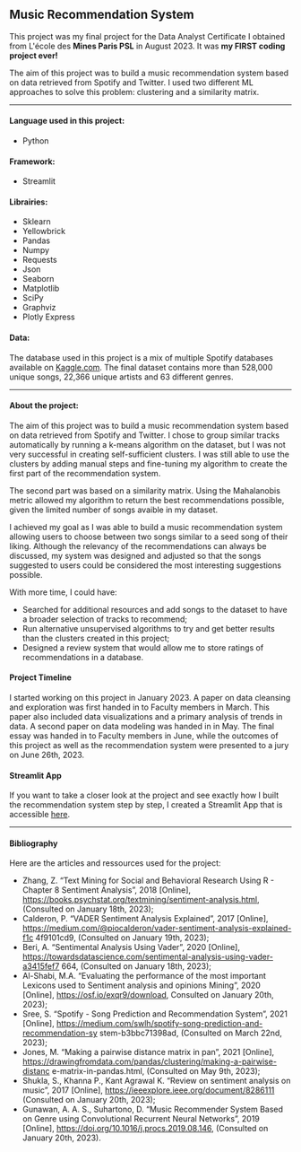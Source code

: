 ## Music Recommendation System

This project was my final project for the Data Analyst Certificate I obtained from L'école des **Mines Paris PSL** in August 2023. It was **my FIRST coding project ever!**

The aim of this project was to build a music recommendation system based on data retrieved from Spotify and Twitter. I used two different ML approaches to solve this problem: clustering and a similarity matrix.

---

#### Language used in this project:
- Python
  
#### Framework:
- Streamlit

#### Librairies:
- Sklearn
- Yellowbrick
- Pandas
- Numpy
- Requests
- Json
- Seaborn
- Matplotlib
- SciPy
- Graphviz
- Plotly Express

#### Data:
The database used in this project is a mix of multiple Spotify databases available on [Kaggle.com](https://www.kaggle.com/datasets/maharshipandya/-spotify-tracks-dataset). The final dataset contains more than 528,000 unique songs, 22,366 unique artists and 63 different genres.

---

#### About the project:
The aim of this project was to build a music recommendation system based on data retrieved from Spotify and Twitter.
I chose to group similar tracks automatically by running a k-means algorithm on the dataset, but I was not very successful in creating self-sufficient clusters. I was still able to use the clusters by adding manual steps and fine-tuning my algorithm to create the first part of the recommendation system.

The second part was based on a similarity matrix. Using the Mahalanobis metric allowed my algorithm to return the best recommendations possible, given the limited number of songs avaible in my dataset.

I achieved my goal as I was able to build a music recommendation system allowing users to choose between two songs similar to a seed song of their liking. Although the relevancy of the recommendations can always be discussed, my system was designed and adjusted so that the songs suggested to users could be considered the most interesting suggestions possible.


With more time, I could have:
  - Searched for additional resources and add songs to the dataset to have a broader selection of tracks to recommend;
  - Run alternative unsupervised algorithms to try and get better results than the clusters created in this project;
  - Designed a review system that would allow me to store ratings of recommendations in a database.


#### Project Timeline
I started working on this project in January 2023. A paper on data cleansing and exploration was first handed in to Faculty members in March. This paper also included data visualizations and a primary analysis of trends in data. A second paper on data modeling was handed in in May. The final essay was handed in to Faculty members in June, while the outcomes of this project as well as the recommendation system were presented to a jury on June 26th, 2023.


#### Streamlit App
If you want to take a closer look at the project and see exactly how I built the recommendation system step by step, I created a Streamlit App that is accessible [here](https://julielerudulier.streamlit.app/).

---

#### Bibliography

Here are the articles and ressources used for the project:
  - Zhang, Z. “Text Mining for Social and Behavioral Research Using R - Chapter 8 Sentiment Analysis”, 2018 [Online], https://books.psychstat.org/textmining/sentiment-analysis.html, (Consulted on January 18th, 2023);
  - Calderon, P. “VADER Sentiment Analysis Explained”, 2017 [Online], https://medium.com/@piocalderon/vader-sentiment-analysis-explained-f1c 4f9101cd9, (Consulted on January 19th, 2023);
  - Beri, A. “Sentimental Analysis Using Vader”, 2020 [Online], https://towardsdatascience.com/sentimental-analysis-using-vader-a3415fef7 664, (Consulted on January 18th, 2023);
  - Al-Shabi, M.A. “Evaluating the performance of the most important Lexicons used to Sentiment analysis and opinions Mining”, 2020 [Online], https://osf.io/exqr9/download, Consulted on January 20th, 2023);
  - Sree, S. “Spotify - Song Prediction and Recommendation System”, 2021 [Online], https://medium.com/swlh/spotify-song-prediction-and-recommendation-sy stem-b3bbc71398ad, (Consulted on March 22nd, 2023);
  - Jones, M. “Making a pairwise distance matrix in pan”, 2021 [Online], https://drawingfromdata.com/pandas/clustering/making-a-pairwise-distanc e-matrix-in-pandas.html, (Consulted on May 9th, 2023);
  - Shukla, S., Khanna P., Kant Agrawal K. “Review on sentiment analysis on music”, 2017 [Online], https://ieeexplore.ieee.org/document/8286111 (Consulted on January 20th, 2023);
  - Gunawan, A. A. S., Suhartono, D. “Music Recommender System Based on Genre using Convolutional Recurrent Neural Networks”, 2019 [Online], https://doi.org/10.1016/j.procs.2019.08.146, (Consulted on January 20th, 2023).
